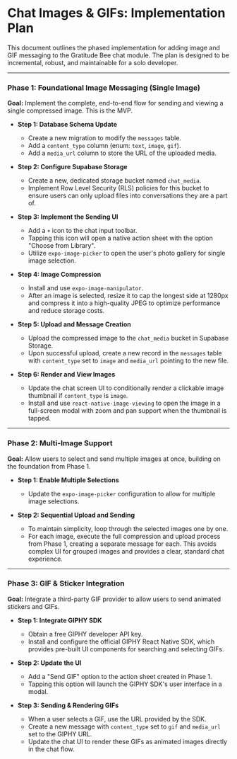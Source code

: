 # Chat Images & GIFs: Implementation Plan

This document outlines the phased implementation for adding image and GIF messaging to the Gratitude Bee chat module. The plan is designed to be incremental, robust, and maintainable for a solo developer.

---

### **Phase 1: Foundational Image Messaging (Single Image)**

**Goal:** Implement the complete, end-to-end flow for sending and viewing a single compressed image. This is the MVP.

*   **Step 1: Database Schema Update**
    *   Create a new migration to modify the `messages` table.
    *   Add a `content_type` column (enum: `text`, `image`, `gif`).
    *   Add a `media_url` column to store the URL of the uploaded media.

*   **Step 2: Configure Supabase Storage**
    *   Create a new, dedicated storage bucket named `chat_media`.
    *   Implement Row Level Security (RLS) policies for this bucket to ensure users can only upload files into conversations they are a part of.

*   **Step 3: Implement the Sending UI**
    *   Add a `+` icon to the chat input toolbar.
    *   Tapping this icon will open a native action sheet with the option "Choose from Library".
    *   Utilize `expo-image-picker` to open the user's photo gallery for single image selection.

*   **Step 4: Image Compression**
    *   Install and use `expo-image-manipulator`.
    *   After an image is selected, resize it to cap the longest side at 1280px and compress it into a high-quality JPEG to optimize performance and reduce storage costs.

*   **Step 5: Upload and Message Creation**
    *   Upload the compressed image to the `chat_media` bucket in Supabase Storage.
    *   Upon successful upload, create a new record in the `messages` table with `content_type` set to `image` and `media_url` pointing to the new file.

*   **Step 6: Render and View Images**
    *   Update the chat screen UI to conditionally render a clickable image thumbnail if `content_type` is `image`.
    *   Install and use `react-native-image-viewing` to open the image in a full-screen modal with zoom and pan support when the thumbnail is tapped.

---

### **Phase 2: Multi-Image Support**

**Goal:** Allow users to select and send multiple images at once, building on the foundation from Phase 1.

*   **Step 1: Enable Multiple Selections**
    *   Update the `expo-image-picker` configuration to allow for multiple image selections.

*   **Step 2: Sequential Upload and Sending**
    *   To maintain simplicity, loop through the selected images one by one.
    *   For each image, execute the full compression and upload process from Phase 1, creating a separate message for each. This avoids complex UI for grouped images and provides a clear, standard chat experience.

---

### **Phase 3: GIF & Sticker Integration**

**Goal:** Integrate a third-party GIF provider to allow users to send animated stickers and GIFs.

*   **Step 1: Integrate GIPHY SDK**
    *   Obtain a free GIPHY developer API key.
    *   Install and configure the official GIPHY React Native SDK, which provides pre-built UI components for searching and selecting GIFs.

*   **Step 2: Update the UI**
    *   Add a "Send GIF" option to the action sheet created in Phase 1.
    *   Tapping this option will launch the GIPHY SDK's user interface in a modal.

*   **Step 3: Sending & Rendering GIFs**
    *   When a user selects a GIF, use the URL provided by the SDK.
    *   Create a new message with `content_type` set to `gif` and `media_url` set to the GIPHY URL.
    *   Update the chat UI to render these GIFs as animated images directly in the chat flow. 